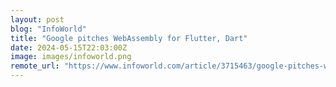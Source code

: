 ```yaml
---
layout: post
blog: "InfoWorld"
title: "Google pitches WebAssembly for Flutter, Dart"
date: 2024-05-15T22:03:00Z
image: images/infoworld.png
remote_url: "https://www.infoworld.com/article/3715463/google-pitches-webassembly-for-flutter-dart.html#tk.rss_applicationdevelopment"
---
```

